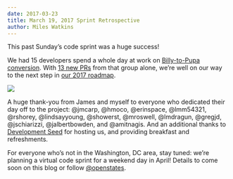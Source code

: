 ```yaml
---
date: 2017-03-23
title: March 19, 2017 Sprint Retrospective
author: Miles Watkins
---
```


This past Sunday’s code sprint was a huge success!

We had 15 developers spend a whole day at work on [Billy-to-Pupa conversion](http://docs.openstates.org/en/latest/contributing/pupa-conversion.html). With [13 new PRs](https://github.com/openstates/openstates/pulls) from that group alone, we’re well on our way to the next step in [our 2017 roadmap](https://github.com/openstates/meta/wiki/2017-Roadmap#pupa-ization).

![](/img/old/lD2TJXZHk036bkuizLKQYw.jpeg)

A huge thank-you from James and myself to everyone who dedicated their day off to the project: @jmcarp, @hmoco, @erinspace, @lmm54321, @rshorey, @lindsayyoung, @showerst, @mroswell, @lmdragun, @gregjd, @jschiarizzi, @jalbertbowden, and @amitnagis. And an additional thanks to [Development Seed](https://developmentseed.org/) for hosting us, and providing breakfast and refreshments.

For everyone who’s not in the Washington, DC area, stay tuned: we’re planning a virtual code sprint for a weekend day in April! Details to come soon on this blog or follow [@openstates](http://twitter.com/openstates).
